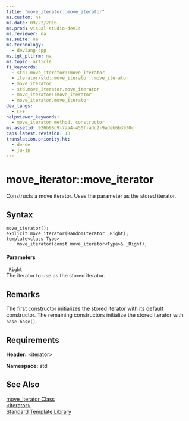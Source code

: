 ```yaml
---
title: "move_iterator::move_iterator"
ms.custom: na
ms.date: 09/22/2016
ms.prod: visual-studio-dev14
ms.reviewer: na
ms.suite: na
ms.technology: 
  - devlang-cpp
ms.tgt_pltfrm: na
ms.topic: article
f1_keywords: 
  - std::move_iterator::move_iterator
  - iterator/std::move_iterator::move_iterator
  - move_iterator
  - std.move_iterator.move_iterator
  - move_iterator::move_iterator
  - move_iterator.move_iterator
dev_langs: 
  - C++
helpviewer_keywords: 
  - move_iterator method, constructor
ms.assetid: 926b98d9-7aa4-450f-adc2-9adeb6b3930c
caps.latest.revision: 13
translation.priority.ht: 
  - de-de
  - ja-jp
---
```

# move_iterator::move_iterator
Constructs a move iterator. Uses the parameter as the stored iterator.  
  
## Syntax  
  
```  
move_iterator();  
explicit move_iterator(RandomIterator _Right);  
template<class Type>  
    move_iterator(const move_iterator<Type>& _Right);  
```  
  
#### Parameters  
 `_Right`  
 The iterator to use as the stored iterator.  
  
## Remarks  
 The first constructor initializes the stored iterator with its default constructor. The remaining constructors initialize the stored iterator with `base.base()`.  
  
## Requirements  
 **Header:** <iterator\>  
  
 **Namespace:** std  
  
## See Also  
 [move_iterator Class](../vs140/move_iterator-class.md)   
 [<iterator\>](../vs140/-iterator-.md)   
 [Standard Template Library](../vs140/standard-template-library.md)